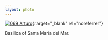```yaml
---
layout: photo
---
```


[![069 Arturo](https://c1.staticflickr.com/1/700/20970670069_275fd3df51_c.jpg)](https://www.flickr.com/photos/131440297@N08/20970670069/){:target="_blank" rel="noreferrer"}

Basilica of Santa María del Mar.
